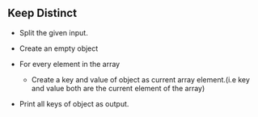 ## Keep Distinct

- Split the given input.
- Create an empty object
- For every element in the array
  - Create a key and value of object as current array element.(i.e key and value both are the current element of the array)
- Print all keys of object as output.

  ​	
